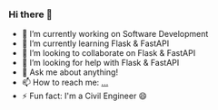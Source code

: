 ### Hi there 👋

- 🔭 I’m currently working on Software Development
- 🌱 I’m currently learning Flask & FastAPI
- 👯 I’m looking to collaborate on Flask & FastAPI
- 🤔 I’m looking for help with Flask & FastAPI
- 💬 Ask me about anything!
- 📫 How to reach me: [...](https://www.linkedin.com/in/umucbaris/)
- ⚡ Fun fact: I'm a Civil Engineer 😄
